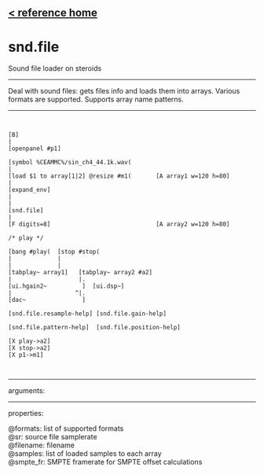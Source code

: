 [< reference home](index.html)
---

# snd.file


Sound file loader on steroids

---

Deal with sound files: gets files info and loads them into arrays. Various formats
            are supported. Supports array name patterns.
<br>


---


```


[B]
|
[openpanel #p1]

[symbol %CEAMMC%/sin_ch4_44.1k.wav(
|
[load $1 to array[1|2] @resize #m1(       [A array1 w=120 h=80]
|
[expand_env]
|
|
[snd.file]
|
[F digits=8]                              [A array2 w=120 h=80]

/* play */

[bang #play(  [stop #stop(
|             |
|             |
[tabplay~ array1]   [tabplay~ array2 #a2]
|                   |.
[ui.hgain2~          ]  [ui.dsp~]
|                  ^|.
[dac~                ]

[snd.file.resample-help] [snd.file.gain-help]

[snd.file.pattern-help]  [snd.file.position-help]

[X play->a2]
[X stop->a2]
[X p1->m1]

            
```

---
arguments:


---
properties:

@formats: list of supported
            formats<br>
@sr: source file samplerate<br>
@filename: filename<br>
@samples: list of loaded samples to each
            array<br>
@smpte_fr: SMPTE
            framerate for SMPTE offset calculations<br>


